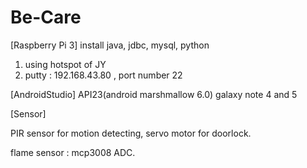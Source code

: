# Be-Care

[Raspberry Pi 3]
install java, jdbc, mysql, python
1. using hotspot of JY
2. putty : 192.168.43.80 , port number 22

[AndroidStudio]
API23(android marshmallow 6.0)
galaxy note 4 and 5

[Sensor]

PIR sensor for motion detecting, servo motor for doorlock.

flame sensor : mcp3008 ADC.
